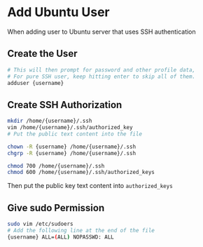 # Add Ubuntu User

When adding user to Ubuntu server that uses SSH authentication

## Create the User

```sh
# This will then prompt for password and other profile data,
# For pure SSH user, keep hitting enter to skip all of them.
adduser {username}
```

## Create SSH Authorization

```sh
mkdir /home/{username}/.ssh
vim /home/{username}/.ssh/authorized_key
# Put the public text content into the file

chown -R {username} /home/{username}/.ssh
chgrp -R {username} /home/{username}/.ssh

chmod 700 /home/{username}/.ssh
chmod 600 /home/{username}/.ssh/authorized_keys
```

Then put the public key text content into `authorized_keys`

## Give sudo Permission

```sh
sudo vim /etc/sudoers
# Add the following line at the end of the file
{username} ALL=(ALL) NOPASSWD: ALL
```
